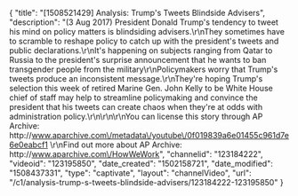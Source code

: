 {
    "title": "[1508521429] Analysis: Trump's Tweets Blindside Advisers",
    "description": "(3 Aug 2017) President Donald Trump's tendency to tweet his mind on policy matters is blindsiding advisers.\r\nThey sometimes have to scramble to reshape policy to catch up with the president's tweets and public declarations.\r\nIt's happening on subjects ranging from Qatar to Russia to the president's surprise announcement that he wants to ban transgender people from the military\r\nPolicymakers worry that Trump's tweets produce an inconsistent message.\r\nThey're hoping Trump's selection this week of retired Marine Gen. John Kelly to be White House chief of staff may help to streamline policymaking and convince the president that his tweets can create chaos when they're at odds with administration policy.\r\n\r\n\r\nYou can license this story through AP Archive: http:\/\/www.aparchive.com\/metadata\/youtube\/0f019839a6e01455c961d7e6e0eabcf1 \r\nFind out more about AP Archive: http:\/\/www.aparchive.com\/HowWeWork",
    "channelid": "123184222",
    "videoid": "123195850",
    "date_created": "1502158721",
    "date_modified": "1508437331",
    "type": "captivate",
    "layout": "channelVideo",
    "url": "\/c1\/analysis-trump-s-tweets-blindside-advisers\/123184222-123195850"
}